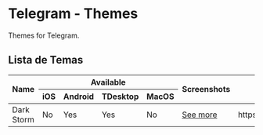 # Telegram - Themes
Themes for Telegram.

## Lista de Temas
<table>
  <thead>
    <tr>
      <th rowspan="2" colspan="1">Name</th>
      <th rowspan="1" colspan="4">Available</th>
      <th rowspan="2" colspan="1">Screenshots</th>
      <th rowspan="2" colspan="1">Link</th>
    </tr>
    <tr>
      <th>iOS</th>
      <th>Android</th>
      <th>TDesktop</th>
      <th>MacOS</th>
    </tr>
  </thead>
  <tbody>
    <tr>
      <td>Dark Storm</td>
      <td>No</td>
      <td>Yes</td>
      <td>Yes</td>
      <td>No</td>
      <td><a href="./dark_storm/">See more</a></td>
      <td>https://t.me/addtheme/dark_storm</td>
    </tr>
  </tbody>
  <tfoot>
  </tfoot>
</table>